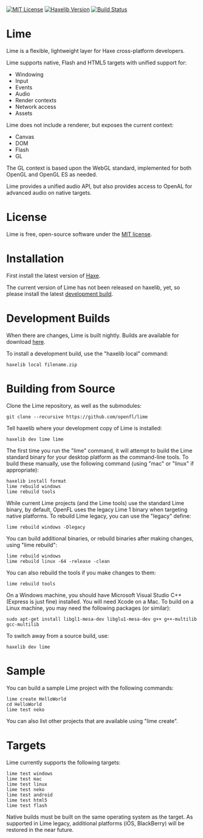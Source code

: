 [![MIT License](https://img.shields.io/badge/license-MIT-blue.svg?style=flat)](LICENSE.md) [![Haxelib Version](https://img.shields.io/github/tag/openfl/lime.svg?style=flat&label=haxelib)](http://lib.haxe.org/p/lime) [![Build Status](https://img.shields.io/travis/openfl/lime.svg?style=flat)](https://travis-ci.org/openfl/lime)

Lime
====

Lime is a flexible, lightweight layer for Haxe cross-platform developers.

Lime supports native, Flash and HTML5 targets with unified support for:

 * Windowing
 * Input
 * Events
 * Audio
 * Render contexts
 * Network access
 * Assets

Lime does not include a renderer, but exposes the current context:

 * Canvas
 * DOM
 * Flash
 * GL

The GL context is based upon the WebGL standard, implemented for both OpenGL and OpenGL ES as needed.

Lime provides a unified audio API, but also provides access to OpenAL for advanced audio on native targets.


License
=======

Lime is free, open-source software under the [MIT license](LICENSE.md).


Installation
============

First install the latest version of [Haxe](http://www.haxe.org/download).

The current version of Lime has not been released on haxelib, yet, so please install the latest [development build](http://www.openfl.org/builds/lime).


Development Builds
==================

When there are changes, Lime is built nightly. Builds are available for download [here](http://www.openfl.org/builds/lime).

To install a development build, use the "haxelib local" command:

    haxelib local filename.zip


Building from Source
====================

Clone the Lime repository, as well as the submodules:

    git clone --recursive https://github.com/openfl/lime

Tell haxelib where your development copy of Lime is installed:

    haxelib dev lime lime

The first time you run the "lime" command, it will attempt to build the Lime standard binary for your desktop platform as the command-line tools. To build these manually, use the following command (using "mac" or "linux" if appropriate):

    haxelib install format
    lime rebuild windows
    lime rebuild tools

While current Lime projects (and the Lime tools) use the standard Lime binary, by default, OpenFL uses the legacy Lime 1 binary when targeting native platforms. To rebuild Lime legacy, you can use the "legacy" define:

    lime rebuild windows -Dlegacy

You can build additional binaries, or rebuild binaries after making changes, using "lime rebuild":

    lime rebuild windows
    lime rebuild linux -64 -release -clean

You can also rebuild the tools if you make changes to them:

    lime rebuild tools

On a Windows machine, you should have Microsoft Visual Studio C++ (Express is just fine) installed. You will need Xcode on a Mac. To build on a Linux machine, you may need the following packages (or similar):

    sudo apt-get install libgl1-mesa-dev libglu1-mesa-dev g++ g++-multilib gcc-multilib

To switch away from a source build, use:

    haxelib dev lime


Sample
======

You can build a sample Lime project with the following commands:

    lime create HelloWorld
    cd HelloWorld
    lime test neko

You can also list other projects that are available using "lime create".


Targets
=======

Lime currently supports the following targets:

    lime test windows
    lime test mac
    lime test linux
    lime test neko
    lime test android
    lime test html5
    lime test flash

Native builds must be built on the same operating system as the target. As supported in Lime legacy, additional platforms (iOS, BlackBerry) will be restored in the near future.
